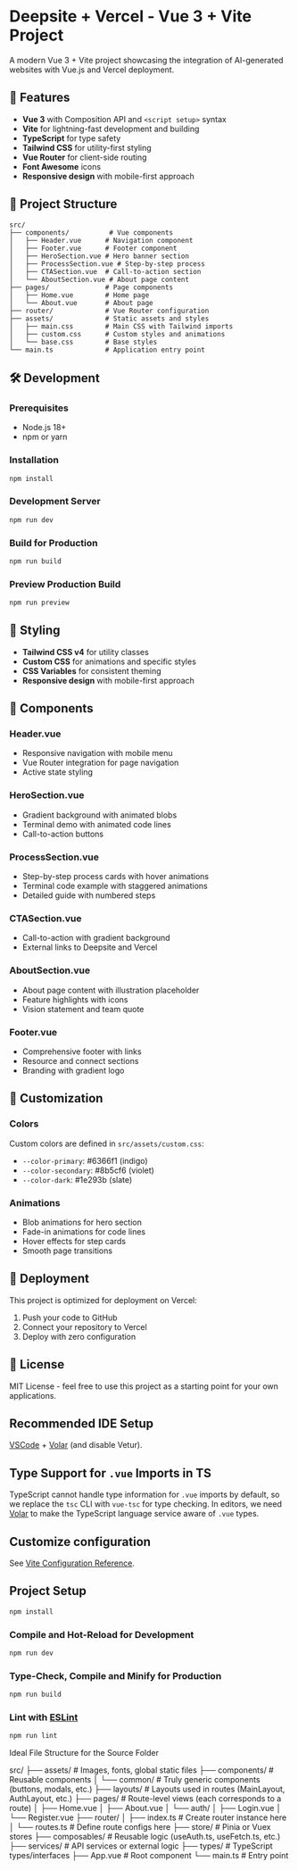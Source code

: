 # Deepsite + Vercel - Vue 3 + Vite Project

A modern Vue 3 + Vite project showcasing the integration of AI-generated websites with Vue.js and Vercel deployment.

## 🚀 Features

- **Vue 3** with Composition API and `<script setup>` syntax
- **Vite** for lightning-fast development and building
- **TypeScript** for type safety
- **Tailwind CSS** for utility-first styling
- **Vue Router** for client-side routing
- **Font Awesome** icons
- **Responsive design** with mobile-first approach

## 📁 Project Structure

```
src/
├── components/          # Vue components
│   ├── Header.vue      # Navigation component
│   ├── Footer.vue      # Footer component
│   ├── HeroSection.vue # Hero banner section
│   ├── ProcessSection.vue # Step-by-step process
│   ├── CTASection.vue  # Call-to-action section
│   └── AboutSection.vue # About page content
├── pages/              # Page components
│   ├── Home.vue        # Home page
│   └── About.vue       # About page
├── router/             # Vue Router configuration
├── assets/             # Static assets and styles
│   ├── main.css        # Main CSS with Tailwind imports
│   ├── custom.css      # Custom styles and animations
│   └── base.css        # Base styles
└── main.ts             # Application entry point
```

## 🛠️ Development

### Prerequisites

- Node.js 18+
- npm or yarn

### Installation

```bash
npm install
```

### Development Server

```bash
npm run dev
```

### Build for Production

```bash
npm run build
```

### Preview Production Build

```bash
npm run preview
```

## 🎨 Styling

- **Tailwind CSS v4** for utility classes
- **Custom CSS** for animations and specific styles
- **CSS Variables** for consistent theming
- **Responsive design** with mobile-first approach

## 📱 Components

### Header.vue

- Responsive navigation with mobile menu
- Vue Router integration for page navigation
- Active state styling

### HeroSection.vue

- Gradient background with animated blobs
- Terminal demo with animated code lines
- Call-to-action buttons

### ProcessSection.vue

- Step-by-step process cards with hover animations
- Terminal code example with staggered animations
- Detailed guide with numbered steps

### CTASection.vue

- Call-to-action with gradient background
- External links to Deepsite and Vercel

### AboutSection.vue

- About page content with illustration placeholder
- Feature highlights with icons
- Vision statement and team quote

### Footer.vue

- Comprehensive footer with links
- Resource and connect sections
- Branding with gradient logo

## 🔧 Customization

### Colors

Custom colors are defined in `src/assets/custom.css`:

- `--color-primary`: #6366f1 (indigo)
- `--color-secondary`: #8b5cf6 (violet)
- `--color-dark`: #1e293b (slate)

### Animations

- Blob animations for hero section
- Fade-in animations for code lines
- Hover effects for step cards
- Smooth page transitions

## 🚀 Deployment

This project is optimized for deployment on Vercel:

1. Push your code to GitHub
2. Connect your repository to Vercel
3. Deploy with zero configuration

## 📄 License

MIT License - feel free to use this project as a starting point for your own applications.

## Recommended IDE Setup

[VSCode](https://code.visualstudio.com/) + [Volar](https://marketplace.visualstudio.com/items?itemName=Vue.volar) (and disable Vetur).

## Type Support for `.vue` Imports in TS

TypeScript cannot handle type information for `.vue` imports by default, so we replace the `tsc` CLI with `vue-tsc` for type checking. In editors, we need [Volar](https://marketplace.visualstudio.com/items?itemName=Vue.volar) to make the TypeScript language service aware of `.vue` types.

## Customize configuration

See [Vite Configuration Reference](https://vite.dev/config/).

## Project Setup

```sh
npm install
```

### Compile and Hot-Reload for Development

```sh
npm run dev
```

### Type-Check, Compile and Minify for Production

```sh
npm run build
```

### Lint with [ESLint](https://eslint.org/)

```sh
npm run lint
```

Ideal File Structure for the Source Folder

src/
├── assets/ # Images, fonts, global static files
├── components/ # Reusable components
│ └── common/ # Truly generic components (buttons, modals, etc.)
├── layouts/ # Layouts used in routes (MainLayout, AuthLayout, etc.)
├── pages/ # Route-level views (each corresponds to a route)
│ ├── Home.vue
│ ├── About.vue
│ └── auth/
│ ├── Login.vue
│ └── Register.vue
├── router/
│ ├── index.ts # Create router instance here
│ └── routes.ts # Define route configs here
├── store/ # Pinia or Vuex stores
├── composables/ # Reusable logic (useAuth.ts, useFetch.ts, etc.)
├── services/ # API services or external logic
├── types/ # TypeScript types/interfaces
├── App.vue # Root component
└── main.ts # Entry point
